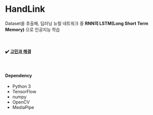 # HandLink
Dataset을 추출해, 딥러닝 뉴럴 네트워크 중 **RNN의 LSTM(Long Short Term Memory)** 으로 인공지능 학습


<br>

#### ✔️ [고민과 해결](https://github.com/Jeeehee/HandLink/wiki/%EA%B3%A0%EB%AF%BC%EA%B3%BC-%ED%95%B4%EA%B2%B0)

<br>

#### Dependency
- Python 3
- TensorFlow
- numpy
- OpenCV
- MediaPipe
